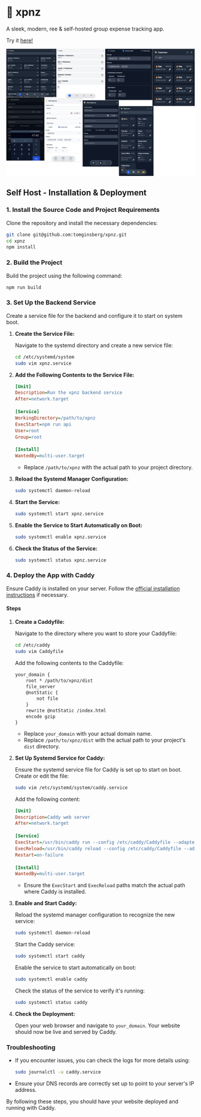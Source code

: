 # 💸 xpnz

A sleek, modern,
ree & self-hosted group expense tracking app.

Try it [here!](https://www.xpnz.ca/)

![xpnz](public/demo.png)


## Self Host - Installation & Deployment

### 1. Install the Source Code and Project Requirements

Clone the repository and install the necessary dependencies:

```bash
git clone git@github.com:tomginsberg/xpnz.git
cd xpnz
npm install
```

### 2. Build the Project

Build the project using the following command:

```bash
npm run build
```

### 3. Set Up the Backend Service

Create a service file for the backend and configure it to start on system boot.

1. **Create the Service File:**

   Navigate to the systemd directory and create a new service file:

   ```bash
   cd /etc/systemd/system
   sudo vim xpnz.service
   ```

2. **Add the Following Contents to the Service File:**

   ```ini
   [Unit]
   Description=Run the xpnz backend service
   After=network.target

   [Service]
   WorkingDirectory=/path/to/xpnz
   ExecStart=npm run api
   User=root
   Group=root

   [Install]
   WantedBy=multi-user.target
   ```

   - Replace `/path/to/xpnz` with the actual path to your project directory.

3. **Reload the Systemd Manager Configuration:**

   ```bash
   sudo systemctl daemon-reload
   ```

4. **Start the Service:**

   ```bash
   sudo systemctl start xpnz.service
   ```

5. **Enable the Service to Start Automatically on Boot:**

   ```bash
   sudo systemctl enable xpnz.service
   ```

6. **Check the Status of the Service:**

   ```bash
   sudo systemctl status xpnz.service
   ```

### 4. Deploy the App with Caddy

Ensure Caddy is installed on your server. Follow the [official installation instructions](https://caddyserver.com/docs/install) if necessary.

#### Steps

1. **Create a Caddyfile:**

   Navigate to the directory where you want to store your Caddyfile:

   ```bash
   cd /etc/caddy
   sudo vim Caddyfile
   ```

   Add the following contents to the Caddyfile:

   ```text
   your_domain {
       root * /path/to/xpnz/dist
       file_server
       @notStatic {
           not file
       }
       rewrite @notStatic /index.html
       encode gzip
   }
   ```

   - Replace `your_domain` with your actual domain name.
   - Replace `/path/to/xpnz/dist` with the actual path to your project's `dist` directory.

2. **Set Up Systemd Service for Caddy:**

   Ensure the systemd service file for Caddy is set up to start on boot. Create or edit the file:

   ```bash
   sudo vim /etc/systemd/system/caddy.service
   ```

   Add the following content:

   ```ini
   [Unit]
   Description=Caddy web server
   After=network.target

   [Service]
   ExecStart=/usr/bin/caddy run --config /etc/caddy/Caddyfile --adapter caddyfile
   ExecReload=/usr/bin/caddy reload --config /etc/caddy/Caddyfile --adapter caddyfile
   Restart=on-failure

   [Install]
   WantedBy=multi-user.target
   ```

   - Ensure the `ExecStart` and `ExecReload` paths match the actual path where Caddy is installed.

3. **Enable and Start Caddy:**

   Reload the systemd manager configuration to recognize the new service:

   ```bash
   sudo systemctl daemon-reload
   ```

   Start the Caddy service:

   ```bash
   sudo systemctl start caddy
   ```

   Enable the service to start automatically on boot:

   ```bash
   sudo systemctl enable caddy
   ```

   Check the status of the service to verify it's running:

   ```bash
   sudo systemctl status caddy
   ```

4. **Check the Deployment:**

   Open your web browser and navigate to `your_domain`. Your website should now be live and served by Caddy.

### Troubleshooting

- If you encounter issues, you can check the logs for more details using:

  ```bash
  sudo journalctl -u caddy.service
  ```

- Ensure your DNS records are correctly set up to point to your server's IP address.

By following these steps, you should have your website deployed and running with Caddy.
